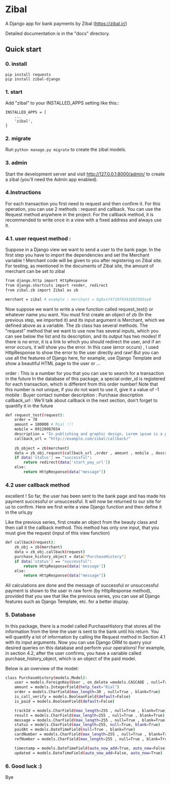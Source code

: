 
Zibal
=====

A Django app for bank payments by Zibal (https://zibal.ir/)

Detailed documentation is in the "docs" directory.

Quick start
-----------
### 0. install

    pip install requests
    pip install zibal-django
    
### 1. start
Add "zibal" to your INSTALLED_APPS setting like this::

    INSTALLED_APPS = [
        ...
        'zibal',
    ]

### 2. migrate
Run ``python manage.py migrate`` to create the zibal models.

### 3. admin
Start the development server and visit http://127.0.0.1:8000/admin/
to create a zibal (you'll need the Admin app enabled).

### 4.Instructions
For each transaction you first need to request and then confirm it.
For this operation, you can use 2 methods : request and callback.
You can use the Request method anywhere in the project. For the callback method, it is recommended to write once in a view with a fixed address and always use it.

### 4.1. user request method :
Suppose in a Django view we want to send a user to the bank page. In the first step you have to import the dependencies and set the Merchant variable  ! Merchant code will be given to you after registering on Zibal site. For testing, as mentioned in the documents of Zibal site, the amount of merchant can be set to zibal


```sh
from django.http import HttpResponse
from django.shortcuts import render, redirect
from zibal.zb import Zibal as zb

merchant = zibal # example : merchant = 8g8xx74718f4341b02503xx8

``` 

Now suppose we want to write a view function called request_test() or whatever name you want.
You must first create an object of zb (In the previous step, we imported it) and its input argument is Merchant, which we defined above as a variable.
The zb class has several methods. The "request" method that we want to use now has several inputs, which you can see below the list and its description, and its output has two modes! If there is no error, it is a link to which you should redirect the user, and if an error occurs, it will show you the error. In this case (error occurs) , I used HttpResponse to show the error to the user directly and raw! But you can use all the features of Django here, for example, use Django Template and show a beautiful HTML page to the user or ...

order : This is a number for you that you can use to search for a transaction in the future
In the database of this package, a special order_id is registered for each transaction, which is different from this order number! Note that this number is not unique, if you do not want to use it, give it a value of -1
mobile : Buyer contact number
description : Purchase description
callback_url : We'll talk about callback in the next section, don't forget to quantify it in the future

```sh
def request_test(request):
    order = 78
    amount = 100000 # Rial !!! 
    mobile = 09120987654
    description = "In publishing and graphic design, Lorem ipsum is a placeholder text commonly"
    callback_url = "http://example.com/zibal/callback/"
    
    zb_object = zb(merchant)
    data = zb_obj.request(callback_url ,order , amount , mobile , description , request.user )
    if data['status'] == "successful":
        return redirect(data['start_pay_url'])
    else:
        return HttpResponse(data["message"])
``` 


### 4.2 user callback method
excellent ! So far, the user has been sent to the bank page and has made his payment successful or unsuccessful. It will now be returned to our site for us to confirm.
Here we first write a view Django function and then define it in the urls.py 

Like the previous series, first create an object from the beauty class and then call it the callback method. This method has only one input, that you must give the request (input of this view function)

```sh
def callback(request):
    zb_obj = zb(merchant)
    data = zb_obj.callback(request)
    purchase_history_object = data["PurchaseHistory"]
    if data['status'] == "successful":
        return HttpResponse(data['message'])
    else:
        return HttpResponse(data["message"])
``` 

All calculations are done and the message of successful or unsuccessful payment is shown to the user in raw form (by HttpResponse method), provided that you see that like the previous series, you can use all Django features such as Django Template, etc. for a better display.


### 5. Database
In this package, there is a model called PurchaseHistory that stores all the information from the time the user is sent to the bank until his return. You will quantify a lot of information by calling the Request method in Section 4.1 with its input arguments.
Now you can use Django ORM to query your desired queries on this database and perform your operations! For example, in section 4.2, after the user confirms, you have a variable called purchase_history_object, which is an object of the paid model.

Below is an overview of the model:

```sh
class PurchaseHistory(models.Model):
    user = models.ForeignKey(User , on_delete =models.CASCADE , null=True , blank=True)
    amount = models.IntegerField(help_text="Rial")
    order = models.CharField(max_length=30 , null=True , blank=True)
    is_call_verify = models.BooleanField(default=False)
    is_paid = models.BooleanField(default=False)

    trackId = models.CharField(max_length=255 , null=True , blank=True)
    result = models.CharField(max_length=255 , null=True , blank=True)
    message = models.CharField(max_length=255 , null=True , blank=True)
    status = models.CharField(max_length=255, null=True, blank=True)
    paidAt = models.DateTimeField(null=True , blank=True)
    cardNumber = models.CharField(max_length=255 , null=True , blank=True)
    refNumber = models.CharField(max_length=255 , null=True , blank=True)

    timestamp = models.DateTimeField(auto_now_add=True, auto_now=False)
    updated = models.DateTimeField(auto_now_add=False, auto_now=True)
``` 


### 6. Good luck :) 
Bye
